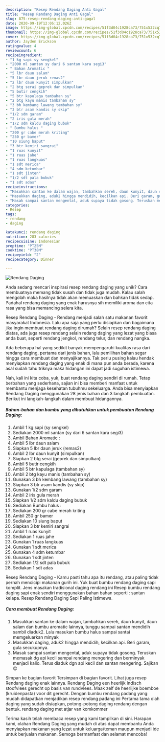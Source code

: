 ```yaml
---
description: "Resep Rendang Daging Anti Gagal"
title: "Resep Rendang Daging Anti Gagal"
slug: 875-resep-rendang-daging-anti-gagal
date: 2020-09-19T12:06:12.026Z
image: https://img-global.cpcdn.com/recipes/51f3d04c1928ca73/751x532cq70/rendang-daging-foto-resep-utama.jpg
thumbnail: https://img-global.cpcdn.com/recipes/51f3d04c1928ca73/751x532cq70/rendang-daging-foto-resep-utama.jpg
cover: https://img-global.cpcdn.com/recipes/51f3d04c1928ca73/751x532cq70/rendang-daging-foto-resep-utama.jpg
author: Jayden Erickson
ratingvalue: 4
reviewcount: 6
recipeingredient:
- "1 kg sapi sy sengkel"
- "2000 ml santan sy dari 6 santan kara segi3"
- " Bahan Aromatic "
- "5 lbr daun salam"
- "5 lbr daun jeruk remas2"
- "2 lbr daun kunyit simpulkan"
- "2 btg serai geprek dan simpulkan"
- "5 butir cengkih"
- "5 btr kapulaga tambahan sy"
- "2 btg kayu manis tambahan sy"
- "3 bh kembang lawang tambahan sy"
- "3 btr asam kandis sy skip"
- "1/2 sdm garam"
- "2 iris gula merah"
- "1/2 sdm kaldu daging bubuk"
- " Bumbu halus "
- "200 gr cabe merah kriting"
- "250 gr bamer"
- "10 siung baput"
- "3 btr kemiri sangrai"
- "1 ruas kunyit"
- "1 ruas jahe"
- "1 ruas langkuas"
- "1 sdt merica"
- "4 sdm ketumbar"
- "1 sdt jinten"
- "1/2 sdt pala bubuk"
- "1 sdt adas"
recipeinstructions:
- "Masukkan santan ke dalam wajan, tambahkan sereh, daun kunyit, daun salam dan bumbu aromatic lainnya, tunggu sampai santan mendidih sambil diaduk2. Lalu masukan bumbu halus sampai santai memgeluarkan minyak"
- "Masukkan daging, aduk2 hingga mendidih, kecilkan api. Beri garam, gula secukupnya."
- "Masak sampai santan mengental, aduk supaya tidak gosong. Teruskan memasak dg api kecil sampai rendang mengering dan berminyak menjadi kalio. Terus diaduk dgn api kecil dan santan mengering. Sajikan😍"
categories:
- Resep
tags:
- rendang
- daging

katakunci: rendang daging 
nutrition: 283 calories
recipecuisine: Indonesian
preptime: "PT25M"
cooktime: "PT38M"
recipeyield: "2"
recipecategory: Dinner

---
```



![Rendang Daging](https://img-global.cpcdn.com/recipes/51f3d04c1928ca73/751x532cq70/rendang-daging-foto-resep-utama.jpg)

Anda sedang mencari inspirasi resep rendang daging yang unik? Cara membuatnya memang tidak susah dan tidak juga mudah. Kalau salah mengolah maka hasilnya tidak akan memuaskan dan bahkan tidak sedap. Padahal rendang daging yang enak harusnya sih memiliki aroma dan cita rasa yang bisa memancing selera kita.

Resep Rendang Daging - Rendang menjadi salah satu makanan favorit masyarakat Indonesia. Lalu apa saja yang perlu disiapkan dan bagaimana jika ingin membuat rendang daging dirumah? Selain resep rendang daging diatas, ada juga resep rendang selain redang daging yang lezat yang biasa anda buat, seperti rendang jengkol, rendang telur, dan rendang nangka.

Ada beberapa hal yang sedikit banyak mempengaruhi kualitas rasa dari rendang daging, pertama dari jenis bahan, lalu pemilihan bahan segar hingga cara membuat dan menyajikannya. Tak perlu pusing kalau hendak menyiapkan rendang daging yang enak di mana pun anda berada, karena asal sudah tahu triknya maka hidangan ini dapat jadi suguhan istimewa.


Nah, kali ini kita coba, yuk, buat rendang daging sendiri di rumah. Tetap berbahan yang sederhana, sajian ini bisa memberi manfaat untuk membantu menjaga kesehatan tubuhmu sekeluarga. Anda bisa menyiapkan Rendang Daging menggunakan 28 jenis bahan dan 3 langkah pembuatan. Berikut ini langkah-langkah dalam membuat hidangannya.

<!--inarticleads1-->

##### Bahan-bahan dan bumbu yang dibutuhkan untuk pembuatan Rendang Daging:

1. Ambil 1 kg sapi (sy sengkel)
1. Sediakan 2000 ml santan (sy dari 6 santan kara segi3)
1. Ambil  Bahan Aromatic :
1. Ambil 5 lbr daun salam
1. Siapkan 5 lbr daun jeruk (remas2)
1. Ambil 2 lbr daun kunyit (simpulkan)
1. Siapkan 2 btg serai (geprek dan simpulkan)
1. Ambil 5 butir cengkih
1. Ambil 5 btr kapulaga (tambahan sy)
1. Ambil 2 btg kayu manis (tambahan sy)
1. Gunakan 3 bh kembang lawang (tambahan sy)
1. Siapkan 3 btr asam kandis (sy skip)
1. Gunakan 1/2 sdm garam
1. Ambil 2 iris gula merah
1. Siapkan 1/2 sdm kaldu daging bubuk
1. Sediakan  Bumbu halus :
1. Sediakan 200 gr cabe merah kriting
1. Ambil 250 gr bamer
1. Sediakan 10 siung baput
1. Siapkan 3 btr kemiri sangrai
1. Ambil 1 ruas kunyit
1. Sediakan 1 ruas jahe
1. Gunakan 1 ruas langkuas
1. Gunakan 1 sdt merica
1. Gunakan 4 sdm ketumbar
1. Gunakan 1 sdt jinten
1. Sediakan 1/2 sdt pala bubuk
1. Sediakan 1 sdt adas


Resep Rendang Daging - Kamu pasti tahu apa itu rendang, atau paling tidak pernah mencicipi makanan gurih ini. Yuk buat bumbu rendang daging sapi komplit. Jens masakan tradisional daging rendang ini Resep bumbu rendang daging sapi enak sendiri menggunakan bahan bahan seperti : santan kelapa. Resep Rendang Daging Sapi Paling Istimewa. 

<!--inarticleads2-->

##### Cara membuat Rendang Daging:

1. Masukkan santan ke dalam wajan, tambahkan sereh, daun kunyit, daun salam dan bumbu aromatic lainnya, tunggu sampai santan mendidih sambil diaduk2. Lalu masukan bumbu halus sampai santai memgeluarkan minyak
1. Masukkan daging, aduk2 hingga mendidih, kecilkan api. Beri garam, gula secukupnya.
1. Masak sampai santan mengental, aduk supaya tidak gosong. Teruskan memasak dg api kecil sampai rendang mengering dan berminyak menjadi kalio. Terus diaduk dgn api kecil dan santan mengering. Sajikan😍


Simpan ke bagian favorit Tersimpan di bagian favorit. Lihat juga resep Rendang daging enak lainnya. Rendang Daging een heerlijk Indisch stoofvlees gerecht op basis van rundvlees. Maak zelf de heerlijke boemboe (kruidenpasta) voor dit gerecht. Dengan bumbu rendang padang yang mudah didapatkan menjadikan resep rendang padang ini Pertama tama olah daging yang sudah disiapkan, potong-potong daging rendang dengan bentuk. rendang daging met atjar van komkommer 

Terima kasih telah membaca resep yang kami tampilkan di sini. Harapan kami, olahan Rendang Daging yang mudah di atas dapat membantu Anda menyiapkan makanan yang lezat untuk keluarga/teman maupun menjadi ide untuk berjualan makanan. Semoga bermanfaat dan selamat mencoba!
